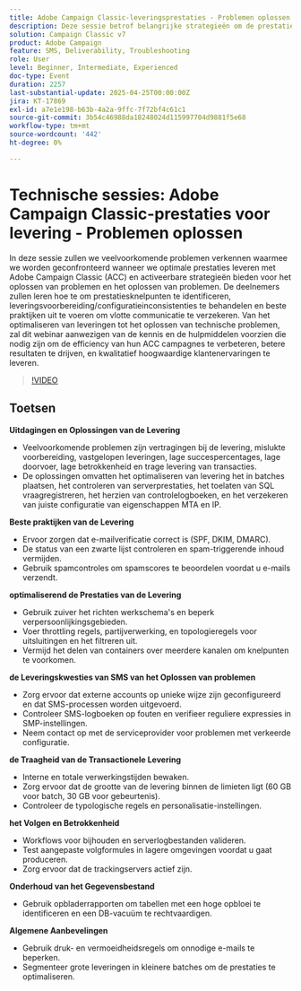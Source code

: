 ```yaml
---
title: Adobe Campaign Classic-leveringsprestaties - Problemen oplossen
description: Deze sessie betrof belangrijke strategieën om de prestaties van e-mail en SMS-berichten met Adobe Campaign te verbeteren. Het behandelde gemeenschappelijke uitdagingen zoals leveringsvertragingen, lage productie, en transactiesolerantie, het aanbieden van oplossingen zoals batchoptimalisering, SQL registreren, en de controle van serverprestaties. De beste praktijken van de leveringsbaarheid omvatten juiste e-mailauthentificatie (SPF, DKIM, DMARC), zwarte lijst controle, en spamcontroles. Voor betere prestaties adviseerden de deskundigen schone werkschema's, het vertragen regels, en het vermijden van gedeelde containers. Tips voor het leveren van SMS-berichten zijn gericht op de juiste installatie van externe accounts en de analyse van logbestanden. De sessie benadrukte ook het bijhouden van validatie, databaseonderhoud met behulp van blotrapporten en het toepassen van druk- en vermoeidheidsregels om de betrokkenheid te vergroten. Een opname van een sessie wordt via e-mail gedeeld en op de website van Adobe Experience geplaatst.
solution: Campaign Classic v7
product: Adobe Campaign
feature: SMS, Deliverability, Troubleshooting
role: User
level: Beginner, Intermediate, Experienced
doc-type: Event
duration: 2257
last-substantial-update: 2025-04-25T00:00:00Z
jira: KT-17869
exl-id: a7e1e198-b63b-4a2a-9ffc-7f72bf4c61c1
source-git-commit: 3b54c46988da18248024d115997704d9881f5e68
workflow-type: tm+mt
source-wordcount: '442'
ht-degree: 0%

---
```


# Technische sessies: Adobe Campaign Classic-prestaties voor levering - Problemen oplossen

In deze sessie zullen we veelvoorkomende problemen verkennen waarmee we worden geconfronteerd wanneer we optimale prestaties leveren met Adobe Campaign Classic (ACC) en activeerbare strategieën bieden voor het oplossen van problemen en het oplossen van problemen. De deelnemers zullen leren hoe te om prestatiesknelpunten te identificeren, leveringsvoorbereiding/configuratieinconsistenties te behandelen en beste praktijken uit te voeren om vlotte communicatie te verzekeren. Van het optimaliseren van leveringen tot het oplossen van technische problemen, zal dit webinar aanwezigen van de kennis en de hulpmiddelen voorzien die nodig zijn om de efficiency van hun ACC campagnes te verbeteren, betere resultaten te drijven, en kwalitatief hoogwaardige klantenervaringen te leveren.

>[!VIDEO](https://video.tv.adobe.com/v/3457826/?learn=on&enablevpops)

## Toetsen

**Uitdagingen en Oplossingen van de Levering**

* Veelvoorkomende problemen zijn vertragingen bij de levering, mislukte voorbereiding, vastgelopen leveringen, lage succespercentages, lage doorvoer, lage betrokkenheid en trage levering van transacties.
* De oplossingen omvatten het optimaliseren van levering het in batches plaatsen, het controleren van serverprestaties, het toelaten van SQL vraagregistreren, het herzien van controlelogboeken, en het verzekeren van juiste configuratie van eigenschappen MTA en IP.

**Beste praktijken van de Levering**

* Ervoor zorgen dat e-mailverificatie correct is (SPF, DKIM, DMARC).
* De status van een zwarte lijst controleren en spam-triggerende inhoud vermijden.
* Gebruik spamcontroles om spamscores te beoordelen voordat u e-mails verzendt.

**optimaliserend de Prestaties van de Levering**

* Gebruik zuiver het richten werkschema&#39;s en beperk verpersoonlijkingsgebieden.
* Voer throttling regels, partijverwerking, en topologieregels voor uitsluitingen en het filtreren uit.
* Vermijd het delen van containers over meerdere kanalen om knelpunten te voorkomen.

**de Leveringskwesties van SMS van het Oplossen van problemen**

* Zorg ervoor dat externe accounts op unieke wijze zijn geconfigureerd en dat SMS-processen worden uitgevoerd.
* Controleer SMS-logboeken op fouten en verifieer reguliere expressies in SMP-instellingen.
* Neem contact op met de serviceprovider voor problemen met verkeerde configuratie.

**de Traagheid van de Transactionele Levering**

* Interne en totale verwerkingstijden bewaken.
* Zorg ervoor dat de grootte van de levering binnen de limieten ligt (60 GB voor batch, 30 GB voor gebeurtenis).
* Controleer de typologische regels en personalisatie-instellingen.

**het Volgen en Betrokkenheid**

* Workflows voor bijhouden en serverlogbestanden valideren.
* Test aangepaste volgformules in lagere omgevingen voordat u gaat produceren.
* Zorg ervoor dat de trackingservers actief zijn.

**Onderhoud van het Gegevensbestand**

* Gebruik opbladerrapporten om tabellen met een hoge opbloei te identificeren en een DB-vacuüm te rechtvaardigen.

**Algemene Aanbevelingen**

* Gebruik druk- en vermoeidheidsregels om onnodige e-mails te beperken.
* Segmenteer grote leveringen in kleinere batches om de prestaties te optimaliseren.

